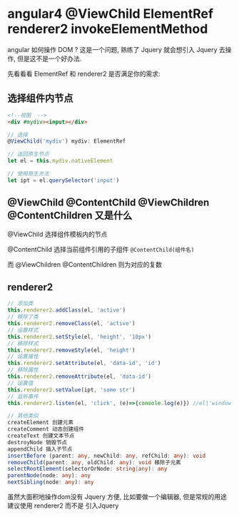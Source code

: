 # angular4 @ViewChild ElementRef  renderer2 invokeElementMethod

angular 如何操作 DOM ? 这是一个问题, 熟练了 Jquery 就会想引入 Jquery 去操作, 但是这不是一个好办法.

先看看看 ElementRef 和 renderer2 是否满足你的需求:

## 选择组件内节点

```html
<!--视图  -->
<div #mydiv><input></div>
```

```ts
// 选择
@ViewChild('mydiv') mydiv: ElementRef

// 返回原生节点
let el = this.mydiv.nativeElement

// 使用原生方法
let ipt = el.querySelector('input')

```

## @ViewChild @ContentChild @ViewChildren @ContentChildren 又是什么

@ViewChild 选择组件模板内的节点

@ContentChild 选择当前组件引用的子组件 `@ContentChild(组件名)`

而 @ViewChildren @ContentChildren 则为对应的复数

## renderer2

```ts
// 添加类
this.renderer2.addClass(el, 'active')
// 移除了类
this.renderer2.removeClass(el, 'active')
// 设置样式
this.renderer2.setStyle(el, 'height', '10px')
// 移除样式
this.renderer2.removeStyle(el, 'height')
// 设置属性
this.renderer2.setAttribute(el, 'data-id', 'id')
// 移除属性
this.renderer2.removeAttribute(el, 'data-id')
// 设置值
this.renderer2.setValue(ipt, 'some str')
// 监听事件
this.renderer2.listen(el, 'click', (e)=>{console.log(e)}) //el|'window'|'document'|'body'

// 其他类似
createElement 创建元素
createComment 动态创建组件
createText 创建文本节点
destroyNode 销毁节点
appendChild 插入子节点
insertBefore (parent: any, newChild: any, refChild: any): void
removeChild(parent: any, oldChild: any): void 移除子元素
selectRootElement(selectorOrNode: string|any): any
parentNode(node: any): any
nextSibling(node: any): any
```

虽然大面积地操作dom没有 Jquery 方便, 比如要做一个编辑器, 但是常规的用途建议使用 renderer2 而不是 引入Jquery